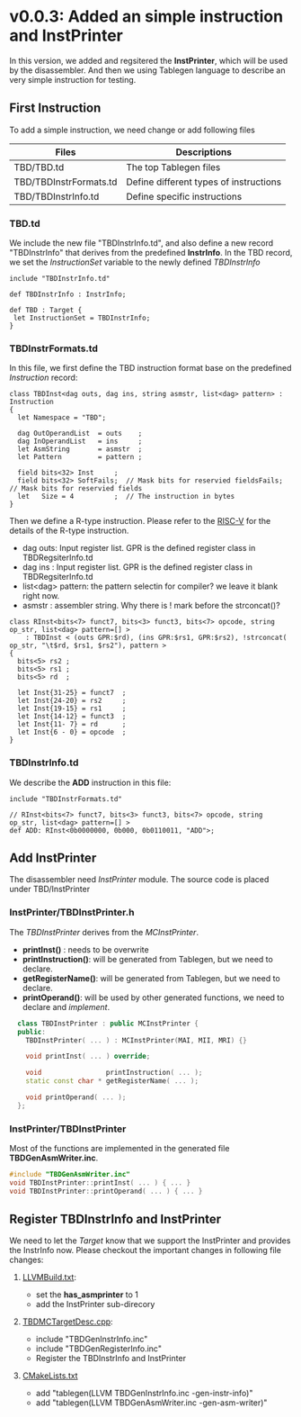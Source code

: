 # v0.0.3: Added an simple instruction and InstPrinter
In this version, we added and regsitered the **InstPrinter**,
which will be used by the disassembler.
And then we using Tablegen language to describe an very simple instruction for testing.

## First Instruction

To add a simple instruction, we need change or add following files

|  Files                 |    Descriptions                  |
|-----------------       |----------------------------------|
| TBD/TBD.td             | The top Tablegen files           |
| TBD/TBDInstrFormats.td | Define different types of instructions |
| TBD/TBDInstrInfo.td    | Define specific instructions     |

### TBD.td
We include the new file "TBDInstrInfo.td", and also define a new record "TBDInstrInfo" that derives from the predefined **InstrInfo**. In the TBD record, we set the *InstructionSet* variable to the newly defined *TBDInstrInfo*

```text
include "TBDInstrInfo.td"

def TBDInstrInfo : InstrInfo;

def TBD : Target {
 let InstructionSet = TBDInstrInfo;
}
```
### TBDInstrFormats.td

In this file, we first define the TBD instruction format base on the predefined *Instruction* record:

```text
class TBDInst<dag outs, dag ins, string asmstr, list<dag> pattern> : Instruction
{
  let Namespace = "TBD";

  dag OutOperandList  = outs    ;
  dag InOperandList   = ins     ;
  let AsmString       = asmstr  ;
  let Pattern         = pattern ;

  field bits<32> Inst     ;
  field bits<32> SoftFails;  // Mask bits for reservied fieldsFails;  // Mask bits for reservied fields
  let   Size = 4          ;  // The instruction in bytes  
}
```
Then we define a R-type instruction. Please refer to the [RISC-V](https://riscv.org) for the details of the R-type instruction.
* dag outs:  Input register list.  GPR is the defined register class in TBDRegsiterInfo.td 
* dag ins :  Input register list.  GPR is the defined register class in TBDRegsiterInfo.td 
* list\<dag\> pattern: the pattern selectin for compiler? we leave it blank right now.
* asmstr  :  assembler string. Why there is ! mark before the strconcat()?

```text
class RInst<bits<7> funct7, bits<3> funct3, bits<7> opcode, string op_str, list<dag> pattern=[] >
    : TBDInst < (outs GPR:$rd), (ins GPR:$rs1, GPR:$rs2), !strconcat( op_str, "\t$rd, $rs1, $rs2"), pattern >
{
  bits<5> rs2 ;
  bits<5> rs1 ;
  bits<5> rd  ;

  let Inst{31-25} = funct7  ;
  let Inst{24-20} = rs2     ;
  let Inst{19-15} = rs1     ;
  let Inst{14-12} = funct3  ;
  let Inst{11- 7} = rd      ;
  let Inst{6 - 0} = opcode  ;
}

```
### TBDInstrInfo.td
We describe the **ADD** instruction in this file:

```text
include "TBDInstrFormats.td"

// RInst<bits<7> funct7, bits<3> funct3, bits<7> opcode, string op_str, list<dag> pattern=[] > 
def ADD: RInst<0b0000000, 0b000, 0b0110011, "ADD">;
```

## Add InstPrinter

The disassembler need *InstPrinter* module. The source code is placed under TBD/InstPrinter 

### InstPrinter/TBDInstPrinter.h
The *TBDInstPrinter* derives from the *MCInstPrinter*. 
* **printInst()** : needs to be overwrite
* **printInstruction()**: will be generated from Tablegen, but we need to declare.
* **getRegisterName()**: will be generated from Tablegen, but we need to declare.
* **printOperand()**: will be used by other generated functions, we need to declare and *implement*. 
```c++
  class TBDInstPrinter : public MCInstPrinter {
  public:
    TBDInstPrinter( ... ) : MCInstPrinter(MAI, MII, MRI) {}

    void printInst( ... ) override;

    void                printInstruction( ... );
    static const char * getRegisterName( ... );

    void printOperand( ... );
  };
```

### InstPrinter/TBDInstPrinter

Most of the functions are implemented in the generated file **TBDGenAsmWriter.inc**.

```c++
#include "TBDGenAsmWriter.inc"
void TBDInstPrinter::printInst( ... ) { ... }
void TBDInstPrinter::printOperand( ... ) { ... }
```

## Register TBDInstrInfo and InstPrinter
We need to let the *Target* know that we support the InstPrinter and provides the InstrInfo now. Please checkout 
the important changes in following file changes:

1.  [LLVMBuild.txt](https://github.com/ShawnLess/TBD/commit/06de53e8a5007f5582e21f4a08f4dd4622bffe0f#diff-7e98b9fec7d5b409ac414dcc067751d2): 
    * set the **has_asmprinter** to 1
    * add the InstPrinter sub-direcory

2. [TBDMCTargetDesc.cpp](https://github.com/ShawnLess/TBD/commit/06de53e8a5007f5582e21f4a08f4dd4622bffe0f#diff-9a0f0751f26d10ea8decaaef588fdbe7):
    * include "TBDGenInstrInfo.inc"
    * include "TBDGenRegisterInfo.inc"
    * Register the TBDInstrInfo and InstPrinter

3. [CMakeLists.txt](https://github.com/ShawnLess/TBD/commit/06de53e8a5007f5582e21f4a08f4dd4622bffe0f#diff-0fb13922731ac57dcc8fe5f2bcf8905a)
    * add "tablegen(LLVM TBDGenInstrInfo.inc -gen-instr-info)"
    * add "tablegen(LLVM TBDGenAsmWriter.inc -gen-asm-writer)"
